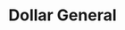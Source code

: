 ---
title: "Dollar General"
url: /sioux-city/dollar-general-riverside-boulevard/
shop: variety store
---